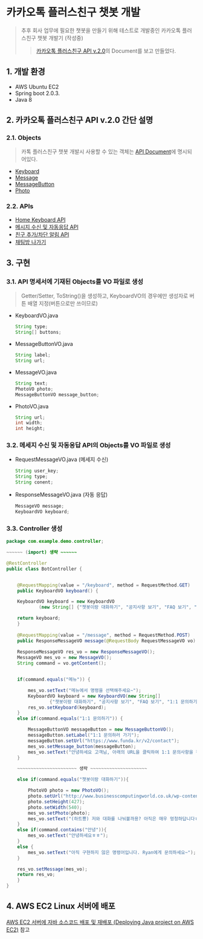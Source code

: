 # 카카오톡 플러스친구 챗봇 개발
>추후 회사 업무에 필요한 챗봇을 만들기 위해 테스트로 개발중인 카카오톡 플러스친구 챗봇 개발기 (작성중)
>>[카카오톡 플러스친구 API v.2.0](https://github.com/plusfriend/auto_reply)의 Document를 보고 만들었다.

## 1. 개발 환경
- AWS Ubuntu EC2
- Spring boot 2.0.3.
- Java 8

## 2. 카카오톡 플러스친구 API v.2.0 간단 설명

### 2.1. Objects
>카톡 플러스친구 챗봇 개발시 사용할 수 있는 객체는 [API Document](https://github.com/plusfriend/auto_reply#6-object)에 명시되어있다.
- [Keyboard](https://github.com/plusfriend/auto_reply#61-keyboard)
- [Message](https://github.com/plusfriend/auto_reply#62-message)
- [MessageButton](https://github.com/plusfriend/auto_reply#621-messagebutton)
- [Photo](https://github.com/plusfriend/auto_reply#63-photo)

### 2.2. APIs
- [Home Keyboard API](https://github.com/plusfriend/auto_reply#51-home-keyboard-api)
- [메시지 수신 및 자동응답 API](https://github.com/plusfriend/auto_reply#52-%EB%A9%94%EC%8B%9C%EC%A7%80-%EC%88%98%EC%8B%A0-%EB%B0%8F-%EC%9E%90%EB%8F%99%EC%9D%91%EB%8B%B5-api)
- [친구 추가/차단 알림 API](https://github.com/plusfriend/auto_reply#53-%EC%B9%9C%EA%B5%AC-%EC%B6%94%EA%B0%80%EC%B0%A8%EB%8B%A8-%EC%95%8C%EB%A6%BC-api)
- [채팅방 나가기](https://github.com/plusfriend/auto_reply#54-%EC%B1%84%ED%8C%85%EB%B0%A9-%EB%82%98%EA%B0%80%EA%B8%B0)

## 3. 구현
### 3.1. API 명세서에 기재된 Objects를 VO 파일로 생성  
>Getter/Setter, ToString()을 생성하고, KeyboardVO의 경우에만 생성자로 버튼 배열 지정(버튼으로만 쓰이므로)
  - KeyboardVO.java
    ~~~java
    String type;
    String[] buttons;
    ~~~
  - MessageButtonVO.java
    ~~~java
    String label;
    String url;
    ~~~
  - MessageVO.java
    ~~~java
    String text;
    PhotoVO photo;
    MessageButtonVO message_button;
    ~~~
  - PhotoVO.java
    ~~~java
    String url;
    int width;
    int height;
    ~~~
### 3.2. 메세지 수신 및 자동응답 API의 Objects를 VO 파일로 생성
  - RequestMessageVO.java (메세지 수신)
    ~~~java
    String user_key;
    String type;
    String conent;
    ~~~
  - ResponseMessageVO.java (자동 응답)
    ~~~java
    MessageVO message;
    KeyboardVO keyboard;
    ~~~
### 3.3. Controller 생성 
~~~java
package com.example.demo.controller;

~~~~~~ (import) 생략 ~~~~~~

@RestController
public class BotController {


    @RequestMapping(value = "/keyboard", method = RequestMethod.GET)
    public KeyboardVO keyboard() {

	KeyboardVO keyboard = new KeyboardVO
			(new String[] {"챗봇이랑 대화하기", "공지사항 보기", "FAQ 보기", "1:1 문의하기"});

	return keyboard;		
    }
	
    @RequestMapping(value = "/message", method = RequestMethod.POST)
    public ResponseMessageVO message(@RequestBody RequestMessageVO vo) {
		
	ResponseMessageVO res_vo = new ResponseMessageVO();
	MessageVO mes_vo = new MessageVO();
	String command = vo.getContent();


	if(command.equals("메뉴")) {

		mes_vo.setText("메뉴에서 명령을 선택해주세요~");
		KeyboardVO keyboard = new KeyboardVO(new String[] 
				{"챗봇이랑 대화하기", "공지사항 보기", "FAQ 보기", "1:1 문의하기"});
		res_vo.setKeyboard(keyboard);
	}
	else if(command.equals("1:1 문의하기")) {

		MessageButtonVO messageButton = new MessageButtonVO();
		messageButton.setLabel("1:1 문의하러 가기");
		messageButton.setUrl("https://www.funda.kr/v2/contact");
		mes_vo.setMessage_button(messageButton);
		mes_vo.setText("안녕하세요 고객님, 아래의 URL을 클릭하여 1:1 문의사항을 작성해주세요. (메뉴 다시보기 = '메뉴' 입력!)");
	}

	~~~~~~~~~~~~~~~~~~~~~~ 생략 ~~~~~~~~~~~~~~~~~~~~~

	else if(command.equals("챗봇이랑 대화하기")){

		PhotoVO photo = new PhotoVO();
		photo.setUrl("http://www.businesscomputingworld.co.uk/wp-content/uploads/2018/01/Chatbot.jpg");
		photo.setHeight(427);
		photo.setWidth(540);
		mes_vo.setPhoto(photo);
		mes_vo.setText("(하트뿅) 저와 대화를 나눠볼까용? 아직은 매우 멍청하답니다ㅎㅎ (메뉴 다시보기 = '메뉴' 입력!)");
	}
	else if(command.contains("안녕")){
		mes_vo.setText("안녕하세요ㅎㅎ");
	}
	else {
		mes_vo.setText("아직 구현하지 않은 명령어입니다. Ryan에게 문의하세요~");
	}

	res_vo.setMessage(mes_vo);
	return res_vo;
    }
}
~~~
## 4. AWS EC2 Linux 서버에 배포
[AWS EC2 서버에 자바 소스코드 배포 및 재배포 (Deploying Java project on AWS EC2)](https://github.com/Integerous/TIL/blob/master/AWS/DeployOnAWSServer.md) 참고
